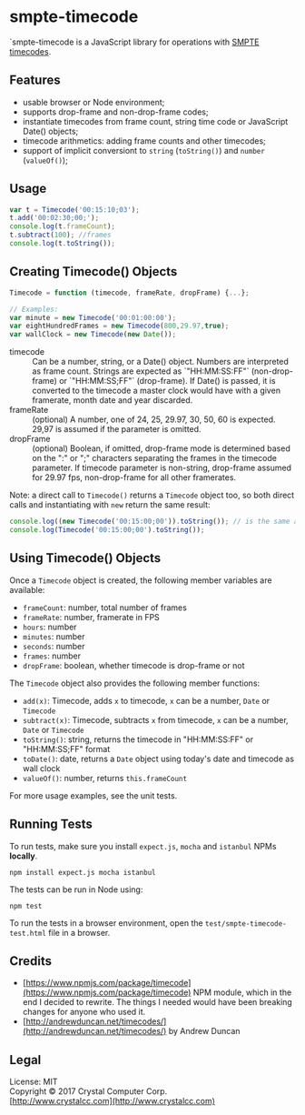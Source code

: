 # smpte-timecode

`smpte-timecode is a JavaScript library for operations with [SMPTE timecodes](https://en.wikipedia.org/wiki/SMPTE_timecode).

## Features

- usable browser or Node environment;
- supports drop-frame and non-drop-frame codes;
- instantiate timecodes from frame count, string time code or JavaScript Date() objects;
- timecode arithmetics: adding frame counts and other timecodes;
- support of implicit conversiont to `string` (`toString()`) and `number` (`valueOf()`);

## Usage

```javascript
var t = Timecode('00:15:10;03');
t.add('00:02:30;00;');
console.log(t.frameCount);
t.subtract(100); //frames
console.log(t.toString());
```

## Creating Timecode() Objects
```javascript
Timecode = function (timecode, frameRate, dropFrame) {...};

// Examples:
var minute = new Timecode('00:01:00:00');
var eightHundredFrames = new Timecode(800,29.97,true);
var wallClock = new Timecode(new Date());
```
<dl>
    <dt>timecode</dt>
    <dd>Can be a number, string, or a Date() object. Numbers are interpreted as
        frame count. Strings are expected as `"HH:MM:SS:FF"` (non-drop-frame) or
        `"HH:MM:SS;FF"` (drop-frame). If Date() is passed, it is converted to the
        timecode a master clock would have with a given framerate, month date and 
        year discarded.
    </dd>
    <dt>frameRate</dt>
    <dd>(optional) A number, one of 24, 25, 29.97, 30, 50, 60 is expected. 
        29,97 is assumed if the parameter is omitted.
    </dd>
    <dt>dropFrame<dt>
    <dd>(optional) Boolean, if omitted, drop-frame mode is determined based on
        the ":" or ";" characters separating the frames in the timecode parameter.
        If timecode parameter is non-string, drop-frame assumed for 29.97 fps,
        non-drop-frame for all other framerates.
    </dd>
</dl>

Note: a direct call to `Timecode()` returns a `Timecode` object too, so both direct
calls and instantiating with `new` return the same result:
```javascript
console.log((new Timecode('00:15:00;00')).toString()); // is the same as
console.log(Timecode('00:15:00;00').toString());
```

## Using Timecode() Objects

Once a `Timecode` object is created, the following member variables are available:

- `frameCount`: number, total number of frames
- `frameRate`: number, framerate in FPS
- `hours`: number
- `minutes`: number
- `seconds`: number
- `frames`: number
- `dropFrame`: boolean, whether timecode is drop-frame or not

The `Timecode` object also provides the following member functions:

- `add(x)`: Timecode, adds `x` to timecode, `x` can be a number, `Date` or `Timecode`
- `subtract(x)`: Timecode, subtracts `x` from timecode, `x` can be a number, `Date` 
    or `Timecode`
- `toString()`: string, returns the timecode in "HH:MM:SS:FF" or "HH:MM:SS;FF" format
- `toDate()`: date, returns a `Date` object using today's date and timecode as wall clock
- `valueOf()`: number, returns `this.frameCount`

For more usage examples, see the unit tests.

## Running Tests
To run tests, make sure you install `expect.js`, `mocha` and `istanbul` NPMs **locally**.

    npm install expect.js mocha istanbul

The tests can be run in Node using:

    npm test

To run the tests in a browser environment, open the `test/smpte-timecode-test.html` file
in a browser.

## Credits
- [https://www.npmjs.com/package/timecode](https://www.npmjs.com/package/timecode) 
NPM module, which in the end I decided to rewrite. The things I needed would have 
been breaking changes for anyone who used it.
- [http://andrewduncan.net/timecodes/](http://andrewduncan.net/timecodes/) by Andrew Duncan

## Legal
License: MIT  
Copyright &copy; 2017 Crystal Computer Corp.   
[http://www.crystalcc.com](http://www.crystalcc.com)
